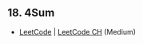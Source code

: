 ## 18. 4Sum

-  [LeetCode](https://leetcode.com/problems/4sum/) | [LeetCode CH](https://leetcode.cn/problems/4sum/) (Medium)
